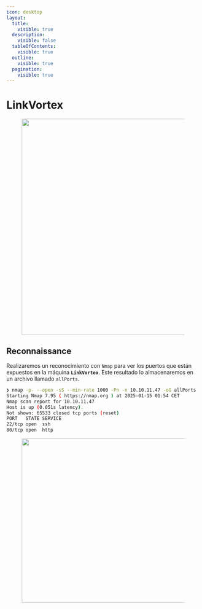 ```yaml
---
icon: desktop
layout:
  title:
    visible: true
  description:
    visible: false
  tableOfContents:
    visible: true
  outline:
    visible: true
  pagination:
    visible: true
---
```


# LinkVortex

<figure><img src="../../../../.gitbook/assets/LinkVortex.png" alt="" width="563"><figcaption></figcaption></figure>

## Reconnaissance

Realizaremos un reconocimiento con `Nmap` para ver los puertos que están expuestos en la máquina **`LinkVortex`**. Este resultado lo almacenaremos en un archivo llamado `allPorts`.

```bash
❯ nmap -p- --open -sS --min-rate 1000 -Pn -n 10.10.11.47 -oG allPorts
Starting Nmap 7.95 ( https://nmap.org ) at 2025-01-15 01:54 CET
Nmap scan report for 10.10.11.47
Host is up (0.051s latency).
Not shown: 65533 closed tcp ports (reset)
PORT   STATE SERVICE
22/tcp open  ssh
80/tcp open  http
```

<figure><img src="../../../../.gitbook/assets/confidential-rubber-stamp-free-png.png" alt="" width="428"><figcaption></figcaption></figure>

